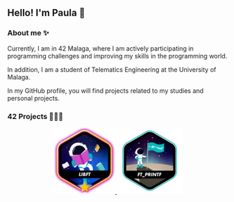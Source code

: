 ## Hello! I'm Paula 🦖

<h3>About me ✨</h3>
<p>Currently, I am in 42 Malaga, where I am actively participating in programming challenges and improving my skills in the programming world.</p>
<p>In addition, I am a student of Telematics Engineering at the University of Malaga.</p>
<p>In my GitHub profile, you will find projects related to my studies and personal projects.</p>

<h3>42 Projects 👩🏻‍💻</h3>
<p align="center">
  <a href="https://github.com/Pausanpi/Libft">
    <img src="https://github.com/leogaudin/42_project_badges/raw/main/badges/libft_bonus_max.webp" />
  </a>
  <a href="https://github.com/Pausanpi/Prinft">
    <img src="https://github.com/leogaudin/42_project_badges/raw/main/badges/ft_printf.webp" />
  </a>
</p>
